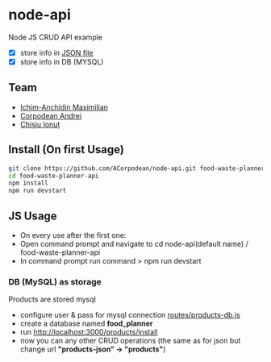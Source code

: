 # node-api

Node JS CRUD API example

- [x] store info in [JSON file](data/teams.json)
- [x] store info in DB (MYSQL)

## Team
- [Ichim-Anchidin Maximilian](https://github.com/max-anchidin/)
- [Corpodean Andrei](https://github.com/ACorpodean)
- [Chișiu Ionuț](https://github.com/IonussCh)

## Install (On first Usage)

```sh
git clone https://github.com/ACorpodean/node-api.git food-waste-planner-api
cd food-waste-planner-api
npm install
npm run devstart
```

## JS Usage

- On every use after the first one:
- Open command prompt and navigate to cd node-api(default name) / food-waste-planner-api
- In command prompt run command > npm run devstart


### DB (MySQL) as storage

Products are stored mysql

- configure user & pass for mysql connection [routes/products-db.js](routes/products-db.js)
- create a database named **food_planner**
- run [http://localhost:3000/products/install](http://localhost:3000/products/install)
- now you can any other CRUD operations (the same as for json but change url **"products-json" -> "products"**)
